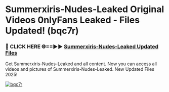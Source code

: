 # Summerxiris-Nudes-Leaked Original Videos 0nlyFans Leaked - Files Updated! (bqc7r)

<h3>🔴 CLICK HERE 🌐==►► <a href="https://tinyurl.com/4mcuefdz" rel="nofollow">Summerxiris-Nudes-Leaked Updated Files</a></h3>

Get Summerxiris-Nudes-Leaked and all content. Now you can access all videos and pictures of Summerxiris-Nudes-Leaked. New Updated Files 2025!

[![bqc7r](https://i.imgur.com/StAQSOY.gif)](https://tinyurl.com/4mcuefdz)
